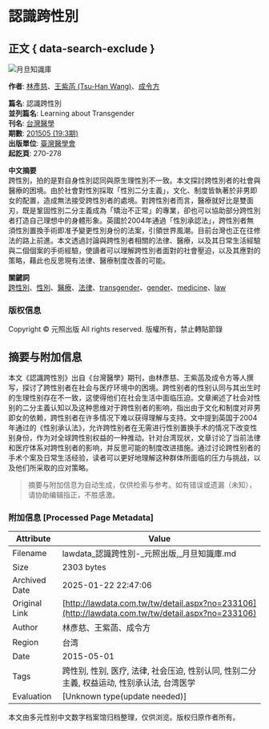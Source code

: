 # 認識跨性別

## 正文 { data-search-exclude }


![月旦知識庫](/tw/File/Image/index-top_1.png)

**作者**: [林彥慈](search_list.aspx?SearchKey=109871&type=AC&show_name=%e6%9e%97%e5%bd%a5%e6%85%88)、[王紫菡 (Tsu-Han Wang)](search_list.aspx?SearchKey=66218&type=AC&show_name=%e7%8e%8b%e7%b4%ab%e8%8f%a1)、[成令方](search_list.aspx?SearchKey=16027&type=AC&show_name=%e6%88%90%e4%bb%a4%e6%96%b9)

**篇名**: 認識跨性別  
**並列篇名**: Learning about Transgender  
**刊名**: [台灣醫學](journal_list.aspx?no=496)  
**期數**: [201505 (19:3期)](journal.aspx?no=496&pno=44386)  
**出版單位**: [臺灣醫學會](http://fma.mc.ntu.edu.tw/index.jsp)  
**起訖頁**: 270-278  

**中文摘要**  
跨性別，拍的是對自身性別認同與原生理性別不一致。本文探討跨性別者的社會與醫療的困境。由於社會對性別採取「性別二分主義」，文化、制度皆執著於非男即女的配置，造成無法接受跨性別者的處境。對跨性別者而言，醫療就好比是雙面刃，既是鞏固性別二分主義成為「矯治不正常」的專業，卻也可以協助部分跨性別者打造自己理想中的身體形象。英國於2004年通過「性別承認法」，跨性別者無須性別置換手術即准予變更性別身份的法案，引領世界風潮。目前台灣也正在往修法的路上前進。本文透過討論與跨性別者相關的法律、醫療，以及其日常生活經驗與二個個案的手術經驗，使讀者可以理解跨性別者面對的社會壓迫，以及其應對的策略，藉此也反思現有法律、醫療制度改善的可能。

**關鍵詞**  
[跨性別](search_list.aspx?SearchKey=%e8%b7%a8%e6%80%a7%e5%88%a5&type=K)、[性別](search_list.aspx?SearchKey=%e6%80%a7%e5%88%a5&type=K)、[醫療](search_list.aspx?SearchKey=%e9%86%ab%e7%99%82&type=K)、[法律](search_list.aspx?SearchKey=%e6%b3%95%e5%be%8b&type=K)、[transgender](search_list.aspx?SearchKey=transgender&type=K)、[gender](search_list.aspx?SearchKey=gender&type=K)、[medicine](search_list.aspx?SearchKey=medicine&type=K)、[law](search_list.aspx?SearchKey=law&type=K)

### 版权信息
Copyright © 元照出版 All rights reserved. 版權所有，禁止轉貼節錄
<!-- tcd_original_link http://lawdata.com.tw/tw/detail.aspx?no=233106 -->


## 摘要与附加信息

<!-- tcd_abstract -->
本文《認識跨性別》出自《台灣醫學》期刊，由林彥慈、王紫菡及成令方等人撰写，探讨了跨性别者在社会与医疗环境中的困境。跨性别者的性别认同与其出生时的生理性别存在不一致，这使得他们在社会生活中面临压迫。文章阐述了社会对性别的二分主義认知以及这种思维对于跨性别者的影响，指出由于文化和制度对非男即女的依赖，跨性别者在许多情况下难以获得理解与支持。文中提到英国于2004年通过的《性别承认法》，允许跨性别者在无需进行性别置换手术的情况下改变性别身份，作为对全球跨性别权益的一种推动。针对台湾现状，文章讨论了当前法律和医疗体系对跨性别者的影响，并反思可能的制度改进措施。通过讨论跨性别者的手术个案及日常生活经验，读者可以更好地理解这种群体所面临的压力与挑战，以及他们所采取的应对策略。
<!-- tcd_abstract_end -->

> 摘要与附加信息为自动生成，仅供检索与参考。如有错误或遗漏（未知），请协助编辑指正，不胜感激。

### 附加信息 [Processed Page Metadata]

| Attribute       | Value                                  |
|-----------------|----------------------------------------|
| Filename        | lawdata_認識跨性別-_元照出版,_月旦知識庫.md                             |
| Size            | 2303 bytes                           |
| Archived Date   | 2025-01-22 22:47:06                             |
| Original Link   | [http://lawdata.com.tw/tw/detail.aspx?no=233106](http://lawdata.com.tw/tw/detail.aspx?no=233106)                       |
| Author          | 林彥慈、王紫菡、成令方                               |
| Region          | 台湾                               |
| Date            | 2015-05-01                                 |
| Tags            | 跨性别, 性别, 医疗, 法律, 社会压迫, 性别认同, 性别二分主義, 权益运动, 性别承认法, 台湾医学                                 |
| Evaluation            | [Unknown type(update needed)]                                 |
<!-- tcd_table_end -->

本文由多元性别中文数字档案馆归档整理，仅供浏览。版权归原作者所有。
